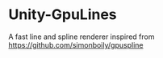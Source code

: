 # Unity-GpuLines
A fast line and spline renderer inspired from https://github.com/simonboily/gpuspline
